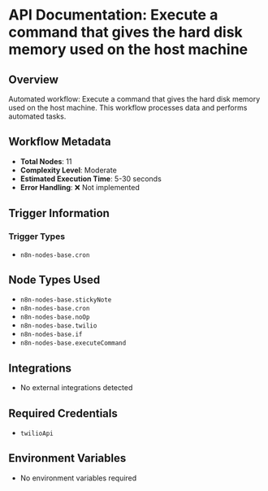 # API Documentation: Execute a command that gives the hard disk memory used on the host machine

## Overview
Automated workflow: Execute a command that gives the hard disk memory used on the host machine. This workflow processes data and performs automated tasks.

## Workflow Metadata
- **Total Nodes**: 11
- **Complexity Level**: Moderate
- **Estimated Execution Time**: 5-30 seconds
- **Error Handling**: ❌ Not implemented

## Trigger Information
### Trigger Types
- `n8n-nodes-base.cron`

## Node Types Used
- `n8n-nodes-base.stickyNote`
- `n8n-nodes-base.cron`
- `n8n-nodes-base.noOp`
- `n8n-nodes-base.twilio`
- `n8n-nodes-base.if`
- `n8n-nodes-base.executeCommand`

## Integrations
- No external integrations detected

## Required Credentials
- `twilioApi`

## Environment Variables
- No environment variables required
